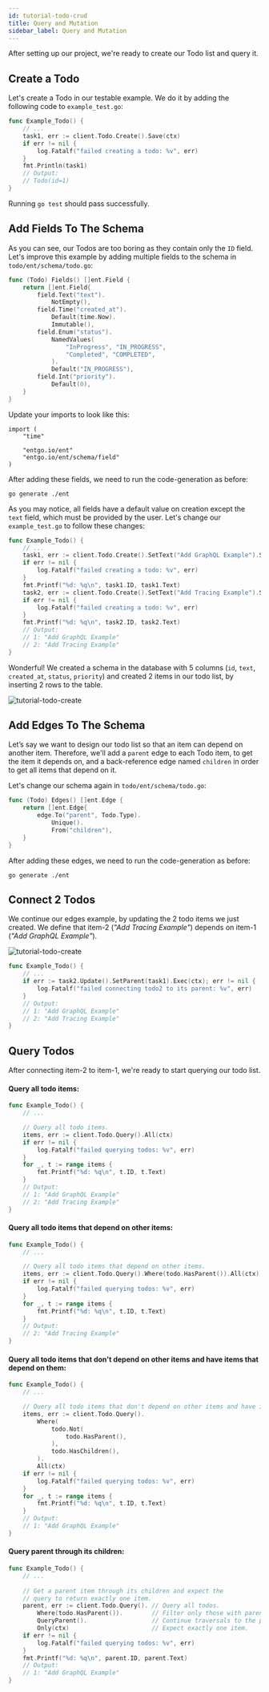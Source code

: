 ```yaml
---
id: tutorial-todo-crud
title: Query and Mutation
sidebar_label: Query and Mutation
---
```


After setting up our project, we're ready to create our Todo list and query it.

## Create a Todo

Let's create a Todo in our testable example. We do it by adding the following code to `example_test.go`:

```go
func Example_Todo() {
	// ...
	task1, err := client.Todo.Create().Save(ctx)
	if err != nil {
		log.Fatalf("failed creating a todo: %v", err)
	}
	fmt.Println(task1)
	// Output:
	// Todo(id=1)
}
```

Running `go test` should pass successfully. 

## Add Fields To The Schema

As you can see, our Todos are too boring as they contain only the `ID` field. Let's improve this example by adding
multiple fields to the schema in `todo/ent/schema/todo.go`:

```go
func (Todo) Fields() []ent.Field {
	return []ent.Field{
		field.Text("text").
			NotEmpty(),
		field.Time("created_at").
			Default(time.Now).
			Immutable(),
		field.Enum("status").
			NamedValues(
				"InProgress", "IN_PROGRESS",
				"Completed", "COMPLETED",
			).
			Default("IN_PROGRESS"),
		field.Int("priority").
			Default(0),
	}
}
```

Update your imports to look like this:
```
import (
	"time"

	"entgo.io/ent"
	"entgo.io/ent/schema/field"
)
```

After adding these fields, we need to run the code-generation as before:

```console
go generate ./ent
```

As you may notice, all fields have a default value on creation except the `text` field, which must be provided by
the user. Let's change our `example_test.go` to follow these changes:

```go
func Example_Todo() {
	// ...
	task1, err := client.Todo.Create().SetText("Add GraphQL Example").Save(ctx)
	if err != nil {
		log.Fatalf("failed creating a todo: %v", err)
	}
	fmt.Printf("%d: %q\n", task1.ID, task1.Text)
	task2, err := client.Todo.Create().SetText("Add Tracing Example").Save(ctx)
	if err != nil {
		log.Fatalf("failed creating a todo: %v", err)
	}
	fmt.Printf("%d: %q\n", task2.ID, task2.Text)
    // Output:
    // 1: "Add GraphQL Example"
    // 2: "Add Tracing Example"
}
```

Wonderful! We created a schema in the database with 5 columns (`id`, `text`, `created_at`, `status`, `priority`)
and created 2 items in our todo list, by inserting 2 rows to the table.

![tutorial-todo-create](https://entgo.io/images/assets/tutorial-todo-create-items.png)

## Add Edges To The Schema

Let’s say we want to design our todo list so that an item can depend on another item. Therefore, we'll add a `parent`
edge to each Todo item, to get the item it depends on, and a back-reference edge named `children` in order to get all
items that depend on it.

Let's change our schema again in `todo/ent/schema/todo.go`:

```go
func (Todo) Edges() []ent.Edge {
	return []ent.Edge{
		edge.To("parent", Todo.Type).
			Unique().
			From("children"),
	}
}
```

After adding these edges, we need to run the code-generation as before:

```console
go generate ./ent
```

## Connect 2 Todos

We continue our edges example, by updating the 2 todo items we just created. We define that item-2 (*"Add Tracing Example"*)
depends on item-1 (*"Add GraphQL Example"*). 

![tutorial-todo-create](https://entgo.io/images/assets/tutorial-todo-create-edges.png)

```go
func Example_Todo() {
	// ...
	if err := task2.Update().SetParent(task1).Exec(ctx); err != nil {
		log.Fatalf("failed connecting todo2 to its parent: %v", err)
	}
    // Output:
    // 1: "Add GraphQL Example"
    // 2: "Add Tracing Example"
}
```

## Query Todos

After connecting item-2 to item-1, we're ready to start querying our todo list. 

#### Query all todo items:

```go
func Example_Todo() {
	// ...

	// Query all todo items.
	items, err := client.Todo.Query().All(ctx)
	if err != nil {
		log.Fatalf("failed querying todos: %v", err)
	}
	for _, t := range items {
		fmt.Printf("%d: %q\n", t.ID, t.Text)
	}
	// Output:
	// 1: "Add GraphQL Example"
	// 2: "Add Tracing Example"
}
```

#### Query all todo items that depend on other items:

```go
func Example_Todo() {
	// ...

	// Query all todo items that depend on other items.
	items, err := client.Todo.Query().Where(todo.HasParent()).All(ctx)
	if err != nil {
		log.Fatalf("failed querying todos: %v", err)
	}
	for _, t := range items {
		fmt.Printf("%d: %q\n", t.ID, t.Text)
	}
	// Output:
	// 2: "Add Tracing Example"
}
```

#### Query all todo items that don't depend on other items and have items that depend on them:

```go
func Example_Todo() {
	// ...

	// Query all todo items that don't depend on other items and have items that depend them.
	items, err := client.Todo.Query().
		Where(
			todo.Not(
				todo.HasParent(),
			),
			todo.HasChildren(),
		).
		All(ctx)
	if err != nil {
		log.Fatalf("failed querying todos: %v", err)
	}
	for _, t := range items {
		fmt.Printf("%d: %q\n", t.ID, t.Text)
	}
	// Output:
	// 1: "Add GraphQL Example"
}
```

#### Query parent through its children:

```go
func Example_Todo() {
	// ...
	
	// Get a parent item through its children and expect the
	// query to return exactly one item.
	parent, err := client.Todo.Query(). // Query all todos.
		Where(todo.HasParent()).        // Filter only those with parents.
		QueryParent().                  // Continue traversals to the parents.
		Only(ctx)                       // Expect exactly one item.
	if err != nil {
		log.Fatalf("failed querying todos: %v", err)
	}
	fmt.Printf("%d: %q\n", parent.ID, parent.Text)
	// Output:
	// 1: "Add GraphQL Example"
}
```
